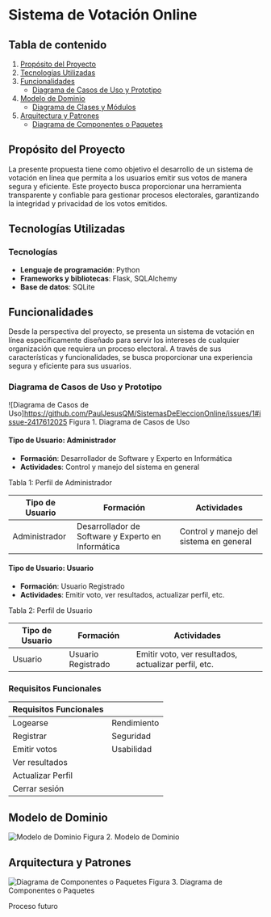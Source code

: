 # Sistema de Votación Online

## Tabla de contenido
1. [Propósito del Proyecto](#propósito-del-proyecto)
2. [Tecnologías Utilizadas](#tecnologías-utilizadas)
3. [Funcionalidades](#funcionalidades)
    - [Diagrama de Casos de Uso y Prototipo](#diagrama-de-casos-de-uso-y-prototipo)
4. [Modelo de Dominio](#modelo-de-dominio)
    - [Diagrama de Clases y Módulos](#diagrama-de-clases-y-módulos)
5. [Arquitectura y Patrones](#arquitectura-y-patrones)
    - [Diagrama de Componentes o Paquetes](#diagrama-de-componentes-o-paquetes)

## Propósito del Proyecto
La presente propuesta tiene como objetivo el desarrollo de un sistema de votación en línea que permita a los usuarios emitir sus votos de manera segura y eficiente. Este proyecto busca proporcionar una herramienta transparente y confiable para gestionar procesos electorales, garantizando la integridad y privacidad de los votos emitidos.

## Tecnologías Utilizadas
### Tecnologías
- **Lenguaje de programación**: Python
- **Frameworks y bibliotecas**: Flask, SQLAlchemy
- **Base de datos**: SQLite

## Funcionalidades
Desde la perspectiva del proyecto, se presenta un sistema de votación en línea específicamente diseñado para servir los intereses de cualquier organización que requiera un proceso electoral. A través de sus características y funcionalidades, se busca proporcionar una experiencia segura y eficiente para sus usuarios.

### Diagrama de Casos de Uso y Prototipo
![Diagrama de Casos de Uso]https://github.com/PaulJesusQM/SistemasDeEleccionOnline/issues/1#issue-2417612025
Figura 1. Diagrama de Casos de Uso

#### Tipo de Usuario: Administrador
- **Formación**: Desarrollador de Software y Experto en Informática
- **Actividades**: Control y manejo del sistema en general

Tabla 1: Perfil de Administrador

| Tipo de Usuario | Formación | Actividades                       |
| --------------- | --------- | --------------------------------- |
| Administrador   | Desarrollador de Software y Experto en Informática | Control y manejo del sistema en general |

#### Tipo de Usuario: Usuario
- **Formación**: Usuario Registrado
- **Actividades**: Emitir voto, ver resultados, actualizar perfil, etc.

Tabla 2: Perfil de Usuario

| Tipo de Usuario | Formación        | Actividades                              |
| --------------- | ---------------- | ---------------------------------------- |
| Usuario         | Usuario Registrado | Emitir voto, ver resultados, actualizar perfil, etc. |

### Requisitos Funcionales

| Requisitos Funcionales |               |
| ---------------------- | ------------- |
| Logearse               | Rendimiento   |
| Registrar              | Seguridad     |
| Emitir votos           | Usabilidad    |
| Ver resultados         |               |
| Actualizar Perfil      |               |
| Cerrar sesión          |               |

## Modelo de Dominio
![Modelo de Dominio](URL_DE_TU_IMAGEN)
Figura 2. Modelo de Dominio

## Arquitectura y Patrones
![Diagrama de Componentes o Paquetes](URL_DE_TU_IMAGEN)
Figura 3. Diagrama de Componentes o Paquetes

Proceso futuro
